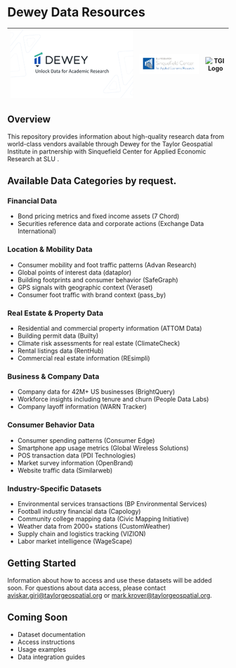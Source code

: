 # Dewey Data Resources
| ![Dewey Logo](dewey.png) | ![SACER Logo](scaer.png) | ![TGI Logo](tgi.avif) |
|:------------------------:|:------------------------:|:----------------------:|
## Overview
This repository provides information about high-quality research data from world-class vendors available through Dewey for the Taylor Geospatial Institute in partnership with 
Sinquefield Center for Applied Economic Research at SLU .

## Available Data Categories by request.

### Financial Data
- Bond pricing metrics and fixed income assets (7 Chord)
- Securities reference data and corporate actions (Exchange Data International)

### Location & Mobility Data
- Consumer mobility and foot traffic patterns (Advan Research)
- Global points of interest data (dataplor)
- Building footprints and consumer behavior (SafeGraph)
- GPS signals with geographic context (Veraset)
- Consumer foot traffic with brand context (pass_by)

### Real Estate & Property Data
- Residential and commercial property information (ATTOM Data)
- Building permit data (Builty)
- Climate risk assessments for real estate (ClimateCheck)
- Rental listings data (RentHub)
- Commercial real estate information (REsimpli)

### Business & Company Data
- Company data for 42M+ US businesses (BrightQuery)
- Workforce insights including tenure and churn (People Data Labs)
- Company layoff information (WARN Tracker)

### Consumer Behavior Data
- Consumer spending patterns (Consumer Edge)
- Smartphone app usage metrics (Global Wireless Solutions)
- POS transaction data (PDI Technologies)
- Market survey information (OpenBrand)
- Website traffic data (Similarweb)

### Industry-Specific Datasets
- Environmental services transactions (BP Environmental Services)
- Football industry financial data (Capology)
- Community college mapping data (Civic Mapping Initiative)
- Weather data from 2000+ stations (CustomWeather)
- Supply chain and logistics tracking (VIZION)
- Labor market intelligence (WageScape)

## Getting Started
Information about how to access and use these datasets will be added soon. For questions about data access, please contact aviskar.giri@taylorgeospatial.org or mark.krover@taylorgeospatial.org.

## Coming Soon
- Dataset documentation
- Access instructions
- Usage examples
- Data integration guides
